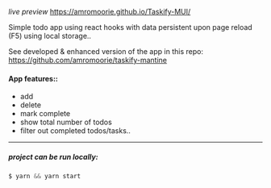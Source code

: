*live preview* 
https://amromoorie.github.io/Taskify-MUI/


Simple todo app using react hooks with data persistent upon page reload (F5) using local storage..

See developed & enhanced version of the app in this repo: https://github.com/amromoorie/taskify-mantine

#### App features::
* add
* delete
* mark complete
* show total number of todos
* filter out completed todos/tasks..

---
##### project can be run locally:
```js
$ yarn && yarn start
```

